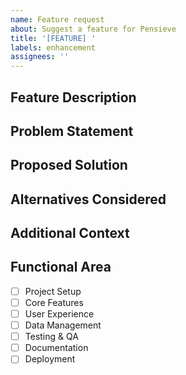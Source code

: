```yaml
---
name: Feature request
about: Suggest a feature for Pensieve
title: '[FEATURE] '
labels: enhancement
assignees: ''
---
```


## Feature Description
<!-- A clear and concise description of the feature you'd like to see -->

## Problem Statement
<!-- Describe the problem this feature would solve -->

## Proposed Solution
<!-- Describe how you envision this feature working -->

## Alternatives Considered
<!-- Any alternative solutions or features you've considered -->

## Additional Context
<!-- Add any other context, screenshots, or examples about the feature request here -->

## Functional Area
<!-- Select the functional area this relates to -->
- [ ] Project Setup
- [ ] Core Features
- [ ] User Experience
- [ ] Data Management
- [ ] Testing & QA
- [ ] Documentation
- [ ] Deployment